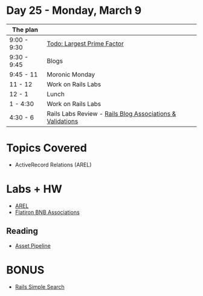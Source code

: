 # Day 25 - Monday, March 9

The plan        |      |
----------------|-------
9:00 - 9:30     | [Todo: Largest Prime Factor](http://learn.co/lessons/3933)
9:30 - 9:45     | Blogs
9:45 - 11       | Moronic Monday
11 - 12         | Work on Rails Labs
12 - 1          | Lunch
1 - 4:30        | Work on Rails Labs
4:30 - 6        | Rails Labs Review - [Rails Blog Associations & Validations](http://learn.co/lessons/3580)

# Topics Covered

* ActiveRecord Relations (AREL)

# Labs + HW

* [AREL](http://learn.co/lessons/3589)
* [Flatiron BNB Associations](http://learn.co/lessons/3590)

## Reading

* [Asset Pipeline](http://guides.rubyonrails.org/asset_pipeline.html)

# BONUS

* [Rails Simple Search](http://learn.co/lessons/3588)
